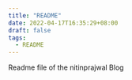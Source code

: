 ```yaml
---
title: "README"
date: 2022-04-17T16:35:29+08:00
draft: false
tags:
  - README
---
```


Readme file of the nitinprajwal Blog

<!--more-->

